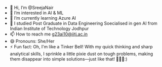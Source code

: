 - 👋 Hi, I’m @SreejaNair
- 👀 I’m interested in AI & ML
- 🌱 I’m currently learning Azure AI
- 💞️ I studied Post Graduate in Data Engineering Soecialised in gen AI from Indian Institute of Technology Jodhpur 
- 📫 How to reach me g23ai10@iitj.ac.in
- 😄 Pronouns: She/Her
- ⚡ Fun fact: Oh, I'm like a Tinker Bell! With my quick thinking and sharp analytical skills, I sprinkle a little pixie dust on tough problems, making them disappear into simple solutions—just like that! 🧚‍♀️✨:) 

<!---
SreejaNair-AI/SreejaNair-AI is a ✨ special ✨ repository because its `README.md` (this file) appears on your GitHub profile.
You can click the Preview link to take a look at your changes.
--->
